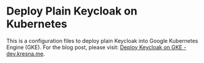 # Deploy Plain Keycloak on Kubernetes

This is a configuration files to deploy plain Keycloak into Google Kubernetes Engine (GKE). For the blog post, please visit: [Deploy Keycloak on GKE - dev.kresna.me](https://dev.kresna.me/posts/deploy-plain-keycloak-on-gke).